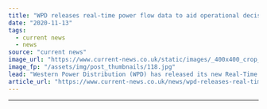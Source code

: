 ```yaml
---
title: "WPD releases real-time power flow data to aid operational decisions as it increases digitalisation"
date: "2020-11-13"
tags: 
  - current news
  - news
source: "current news"
image_url: "https://www.current-news.co.uk/static/images/_400x400_crop_center-center/Remote-transmission-lines-image-pxhere-NC.jpg"
image_fp: "/assets/img/post_thumbnails/118.jpg"
lead: "​Western Power Distribution (WPD) has released its new Real-Time Power Flow Data Access as it looks to ramp up its digitalisation programme."
article_url: "https://www.current-news.co.uk/news/wpd-releases-real-time-power-flow-data-to-aid-operational-decisions-as-it-increases-digitalisation?utm_source=rss-feeds&utm_medium=rss&utm_campaign=rss"
---
```


---
